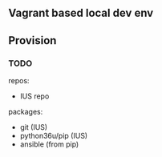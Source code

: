 Vagrant based local dev env
---------------------------

## Provision

### TODO

repos:

- IUS repo

packages:

- git (IUS)
- python36u/pip (IUS)
- ansible (from pip)